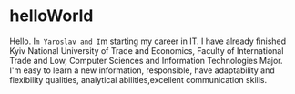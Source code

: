 # helloWorld

Hello. I`m Yaroslav and I`m starting my career in IT.
I have already finished Kyiv National University of Trade and Economics, Faculty of International Trade and Low, Computer Sciences and Information Technologies Major.
I'm easy to learn a new information, responsible, have adaptability and flexibility qualities, analytical abilities,excellent communication skills.
